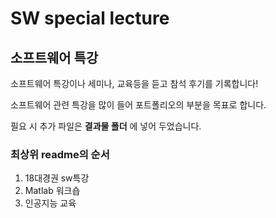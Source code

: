 # SW special lecture
## 소프트웨어 특강

소프트웨어 특강이나 세미나, 교육등을 듣고 참석 후기를 기록합니다!

소프트웨어 관련 특강을 많이 들어 포트폴리오의 부분을 목표로 합니다.

필요 시 추가 파일은 **결과물 폴더** 에 넣어 두었습니다.

### 최상위 readme의 순서
1. 18대경권 sw특강
2. Matlab 워크숍
3. 인공지능 교육
